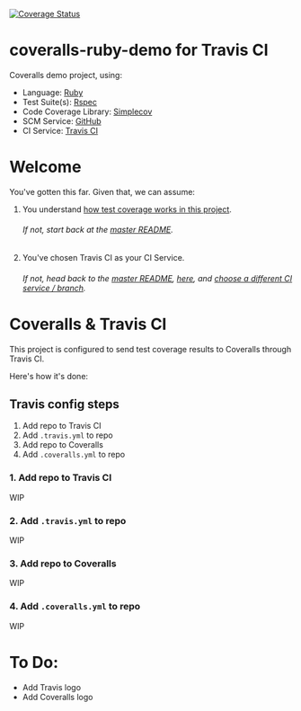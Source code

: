 [![Coverage Status](https://coveralls.io/repos/github/afinetooth/coveralls-demo-ruby/badge.svg?branch=travis)](https://coveralls.io/github/afinetooth/coveralls-demo-ruby?branch=travis)

# coveralls-ruby-demo for Travis CI

Coveralls demo project, using:

* Language: [Ruby](https://www.ruby-lang.org/) 
* Test Suite(s): [Rspec](https://rspec.info/) 
* Code Coverage Library: [Simplecov](https://github.com/colszowka/simplecov)
* SCM Service: [GitHub](https://github.com/)
* CI Service: [Travis CI](https://travis-ci.com/)

# Welcome

You've gotten this far. Given that, we can assume:

1. You understand [how test coverage works in this project](https://github.com/afinetooth/coveralls-demo-ruby#1-understand-test-coverage-in-this-project). 

   ###### If not, start back at the [master README](https://github.com/afinetooth/coveralls-demo-ruby).

2. You've chosen Travis CI as your CI Service. 

   ###### If not, head back to the [master README](https://github.com/afinetooth/coveralls-demo-ruby), [here](https://github.com/afinetooth/coveralls-demo-ruby#4-configure-this-project-to-use-coveralls), and [choose a different CI service / branch](https://github.com/afinetooth/coveralls-demo-ruby#which-ci-service-will-you-use).

# Coveralls & Travis CI

This project is configured to send test coverage results to Coveralls through Travis CI. 

Here's how it's done:

## Travis config steps

1. Add repo to Travis CI
2. Add `.travis.yml` to repo
3. Add repo to Coveralls
4. Add `.coveralls.yml` to repo

### 1. Add repo to Travis CI

WIP

### 2. Add `.travis.yml` to repo

WIP

### 3. Add repo to Coveralls

WIP

### 4. Add `.coveralls.yml` to repo

WIP

# To Do:
* Add Travis logo
* Add Coveralls logo
